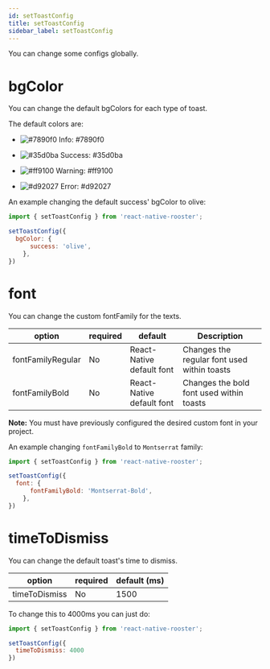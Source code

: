 ```yaml
---
id: setToastConfig
title: setToastConfig
sidebar_label: setToastConfig
---
```


You can change some configs globally.

# bgColor

You can change the default bgColors for each type of toast.

The default colors are:

- ![#7890f0](https://via.placeholder.com/15/7890f0/000000?text=+) Info: #7890f0

- ![#35d0ba](https://via.placeholder.com/15/35d0ba/000000?text=+) Success: #35d0ba

- ![#ff9100](https://via.placeholder.com/15/ff9100/000000?text=+) Warning: #ff9100

- ![#d92027](https://via.placeholder.com/15/d92027/000000?text=+) Error: #d92027


An example changing the default success' bgColor to olive:

```javascript
import { setToastConfig } from 'react-native-rooster';

setToastConfig({
  bgColor: {
      success: 'olive',
    },
})
```

# font

You can change the custom fontFamily for the texts.

| option            | required | default                   | Description                                 |
|-------------------|----------|---------------------------|---------------------------------------------|
| fontFamilyRegular | No       | React-Native default font | Changes the regular font used within toasts |
| fontFamilyBold    | No       | React-Native default font | Changes the bold font used within toasts    |

**Note:** You must have previously configured the desired custom font in your project.

An example changing `fontFamilyBold` to `Montserrat` family:

```javascript
import { setToastConfig } from 'react-native-rooster';

setToastConfig({
  font: {
      fontFamilyBold: 'Montserrat-Bold',
    },
})
```

# timeToDismiss

You can change the default toast's time to dismiss.

| option            | required | default (ms) 
|-------------------|----------|---------
| timeToDismiss     | No       | 1500

To change this to 4000ms you can just do:

```javascript
import { setToastConfig } from 'react-native-rooster';

setToastConfig({
  timeToDismiss: 4000
})
```